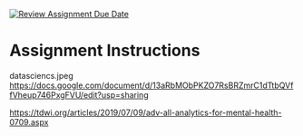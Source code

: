 [![Review Assignment Due Date](https://classroom.github.com/assets/deadline-readme-button-22041afd0340ce965d47ae6ef1cefeee28c7c493a6346c4f15d667ab976d596c.svg)](https://classroom.github.com/a/0-mtVZ9e)
# Assignment Instructions

datasciencs.jpeg
https://docs.google.com/document/d/13aRbMObPKZO7RsBRZmrC1dTtbQVffVheup746PxgFVU/edit?usp=sharing


https://tdwi.org/articles/2019/07/09/adv-all-analytics-for-mental-health-0709.aspx 